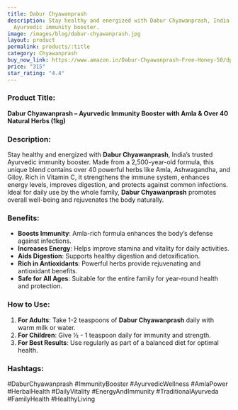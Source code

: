 ```yaml
---
title: Dabur Chyawanprash
description: Stay healthy and energized with Dabur Chyawanprash, India’s trusted
  Ayurvedic immunity booster.
image: /images/blog/dabur-chyawanprash.jpg
layout: product
permalink: products/:title
category: Chyawanprash
buy_now_link: https://www.amazon.in/Dabur-Chyawanprash-Free-Honey-50/dp/B07DKJ818C/ref=sr_1_5?crid=1A6EBHCVM05PF&tag=ayushmonk-21
price: "315"
star_rating: "4.4"
---
```

### Product Title:
**Dabur Chyawanprash – Ayurvedic Immunity Booster with Amla & Over 40 Natural Herbs (1kg)**

### Description:
Stay healthy and energized with **Dabur Chyawanprash**, India’s trusted Ayurvedic immunity booster. Made from a 2,500-year-old formula, this unique blend contains over 40 powerful herbs like Amla, Ashwagandha, and Giloy. Rich in Vitamin C, it strengthens the immune system, enhances energy levels, improves digestion, and protects against common infections. Ideal for daily use by the whole family, **Dabur Chyawanprash** promotes overall well-being and rejuvenates the body naturally.

### Benefits:
- **Boosts Immunity**: Amla-rich formula enhances the body’s defense against infections.
- **Increases Energy**: Helps improve stamina and vitality for daily activities.
- **Aids Digestion**: Supports healthy digestion and detoxification.
- **Rich in Antioxidants**: Powerful herbs provide rejuvenating and antioxidant benefits.
- **Safe for All Ages**: Suitable for the entire family for year-round health and protection.

### How to Use:
1. **For Adults**: Take 1-2 teaspoons of **Dabur Chyawanprash** daily with warm milk or water.
2. **For Children**: Give ½ - 1 teaspoon daily for immunity and strength.
3. **For Best Results**: Use regularly as part of a balanced diet for optimal health.

### Hashtags:
#DaburChyawanprash #ImmunityBooster #AyurvedicWellness #AmlaPower #HerbalHealth #DailyVitality #EnergyAndImmunity #TraditionalAyurveda #FamilyHealth #HealthyLiving
